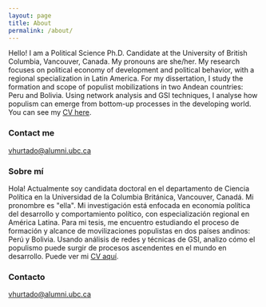```yaml
---
layout: page
title: About
permalink: /about/
---
```


Hello! I am a Political Science Ph.D. Candidate at the University of British Columbia, Vancouver, Canada. My pronouns are she/her. My research focuses on political economy of development and political behavior, with a regional specialization in Latin America. For my dissertation, I study the formation and scope of populist mobilizations in two Andean countries: Peru and Bolivia. Using network analysis and GSI techniques, I analyse how populism can emerge from bottom-up processes in the developing world. You can see my [CV here](https://www.dropbox.com/s/luesiwcci3il3zo/CV%20-%20HURTADO%20Veronica.pdf?dl=0).

### Contact me

[vhurtado@alumni.ubc.ca](mailto:vhurtado@alumni.ubc.ca)

### Sobre mí

Hola! Actualmente soy candidata doctoral en el departamento de Ciencia Política en la Universidad de la Columbia Británica, Vancouver, Canadá. Mi pronombre es "ella". Mi investigación está enfocada en economía política del desarrollo y comportamiento político, con especialización regional en América Latina. Para mi tesis, me encuentro estudiando el proceso de formación y alcance de movilizaciones populistas en dos países andinos: Perú y Bolivia. Usando análisis de redes y técnicas de GSI, analizo cómo el populismo puede surgir de procesos ascendentes en el mundo en desarrollo. Puede ver mi [CV aquí](https://www.dropbox.com/s/th9vhxj1e2xwmpu/CV%20ESP%20-%20HURTADO%20Veronica.pdf?dl=0).

### Contacto

[vhurtado@alumni.ubc.ca](mailto:vhurtado@alumni.ubc.ca)
